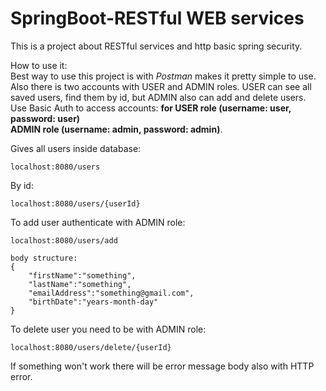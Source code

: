 # SpringBoot-RESTful WEB services
This is a project about RESTful services and http basic spring security.<p>
How to use it:<br>
Best way to use this project is with <i>Postman</i> makes it pretty simple to use.<br>
Also there is two accounts with USER and ADMIN roles. USER can see all saved users, find them by id, but ADMIN also can add and delete users.<br>
Use Basic Auth to access accounts: <strong>for USER role (username: user, password: user)</strong><br>
    <strong>ADMIN role (username: admin, password: admin)</strong>.<p>
Gives all users inside database:
```
localhost:8080/users
```
By id:
```
localhost:8080/users/{userId}
```
To add user authenticate with ADMIN role:
```
localhost:8080/users/add

body structure:
{
    "firstName":"something",
    "lastName":"something",
    "emailAddress":"something@gmail.com",
    "birthDate":"years-month-day"
}
```

To delete user you need to be with ADMIN role:
```
localhost:8080/users/delete/{userId}
```
If something won't work there will be error message body also with HTTP error.
